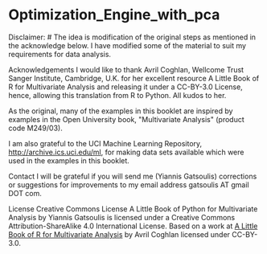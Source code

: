 # Optimization_Engine_with_pca
Disclaimer: # The idea is modification of the original steps as mentioned in the acknowledge below. I have modified some of the material to suit my requirements for data analysis. 


Acknowledgements
I would like to thank Avril Coghlan, Wellcome Trust Sanger Institute, Cambridge, U.K. for her excellent resource A Little Book of R for Multivariate Analysis and releasing it under a CC-BY-3.0 License, hence, allowing this translation from R to Python. All kudos to her.

As the original, many of the examples in this booklet are inspired by examples in the Open University book, "Multivariate Analysis" (product code M249/03).

I am also grateful to the UCI Machine Learning Repository, http://archive.ics.uci.edu/ml, for making data sets available which were used in the examples in this booklet.

Contact
I will be grateful if you will send me (Yiannis Gatsoulis) corrections or suggestions for improvements to my email address gatsoulis AT gmail DOT com.

License
Creative Commons License
<span xmlns:dct="http://purl.org/dc/terms/" property="dct:title">A Little Book of Python for Multivariate Analysis</span> by <span xmlns:cc="http://creativecommons.org/ns#" property="cc:attributionName">Yiannis Gatsoulis</span> is licensed under a Creative Commons Attribution-ShareAlike 4.0 International License.
Based on a work at <a xmlns:dct="http://purl.org/dc/terms/" href="https://little-book-of-r-for-multivariate-analysis.readthedocs.org/en/latest/src/multivariateanalysis.html" rel="dct:source">A Little Book of R for Multivariate Analysis</a> by Avril Coghlan licensed under CC-BY-3.0.
